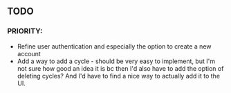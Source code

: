 ## TODO

### PRIORITY:
* Refine user authentication and especially the option to create a new account
* Add a way to add a cycle - should be very easy to implement, but I'm not sure how good an idea it is bc then I'd also have to add the option of deleting cycles? And I'd have to find a nice way to actually add it to the UI.